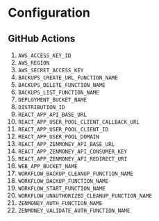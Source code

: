 # Configuration

## GitHub Actions

1. `AWS_ACCESS_KEY_ID`
2. `AWS_REGION`
3. `AWS_SECRET_ACCESS_KEY`
4. `BACKUPS_CREATE_URL_FUNCTION_NAME`
5. `BACKUPS_DELETE_FUNCTION_NAME`
6. `BACKUPS_LIST_FUNCTION_NAME`
7. `DEPLOYMENT_BUCKET_NAME`
8. `DISTRIBUTION_ID`
9. `REACT_APP_API_BASE_URL`
10. `REACT_APP_USER_POOL_CLIENT_CALLBACK_URL`
11. `REACT_APP_USER_POOL_CLIENT_ID`
12. `REACT_APP_USER_POOL_DOMAIN`
13. `REACT_APP_ZENMONEY_API_BASE_URL`
14. `REACT_APP_ZENMONEY_API_CONSUMER_KEY`
15. `REACT_APP_ZENMONEY_API_REDIRECT_URI`
16. `WEB_APP_BUCKET_NAME`
17. `WORKFLOW_BACKUP_CLEANUP_FUNCTION_NAME`
18. `WORKFLOW_BACKUP_FUNCTION_NAME`
19. `WORKFLOW_START_FUNCTION_NAME`
20. `WORKFLOW_UNAUTHORIZED_CLEANUP_FUNCTION_NAME`
21. `ZENMONEY_AUTH_FUNCTION_NAME`
22. `ZENMONEY_VALIDATE_AUTH_FUNCTION_NAME`
